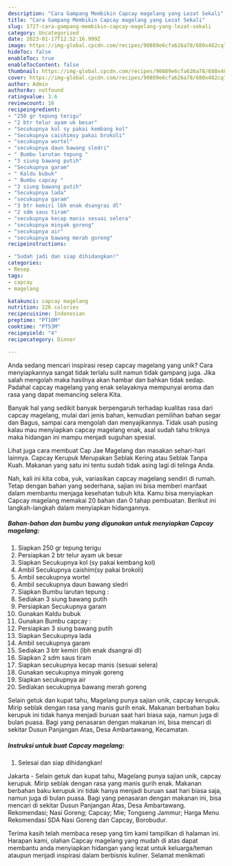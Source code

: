 ```yaml
---
description: "Cara Gampang Membikin Capcay magelang yang Lezat Sekali"
title: "Cara Gampang Membikin Capcay magelang yang Lezat Sekali"
slug: 1727-cara-gampang-membikin-capcay-magelang-yang-lezat-sekali
category: Uncategorized
date: 2023-01-17T12:52:16.999Z
image: https://img-global.cpcdn.com/recipes/90889e6cfa626a78/680x482cq70/capcay-magelang-foto-resep-utama.jpg
hideToc: false
enableToc: true
enableTocContent: false
thumbnail: https://img-global.cpcdn.com/recipes/90889e6cfa626a78/680x482cq70/capcay-magelang-foto-resep-utama.jpg
cover: https://img-global.cpcdn.com/recipes/90889e6cfa626a78/680x482cq70/capcay-magelang-foto-resep-utama.jpg
author: Admin
authorAv: notfound
ratingvalue: 3.6
reviewcount: 16
recipeingredient:
- "250 gr tepung terigu"
- "2 btr telur ayam uk besar"
- "Secukupnya kol sy pakai kembang kol"
- "Secukupnya caishimsy pakai brokoli"
- "secukupnya wortel"
- "secukupnya daun bawang sledri"
- " Bumbu larutan tepung "
- "3 siung bawang putih"
- "Secukupnya garam"
- " Kaldu bubuk"
- " Bumbu capcay "
- "3 siung bawang putih"
- "Secukupnya lada"
- "secukupnya garam"
- "3 btr kemiri lbh enak dsangrai dl"
- "2 sdm saus tiram"
- "secukupnya kecap manis sesuai selera"
- "secukupnya minyak goreng"
- "secukupnya air"
- "secukupnya bawang merah goreng"
recipeinstructions:

- "Sudah jadi dan siap dihidangkan!"
categories:
- Resep
tags:
- capcay
- magelang

katakunci: capcay magelang 
nutrition: 226 calories
recipecuisine: Indonesian
preptime: "PT10M"
cooktime: "PT53M"
recipeyield: "4"
recipecategory: Dinner

---
```





Anda sedang mencari inspirasi resep capcay magelang yang unik? Cara menyiapkannya sangat tidak terlalu sulit namun tidak gampang juga. Jika salah mengolah maka hasilnya akan hambar dan bahkan tidak sedap. Padahal capcay magelang yang enak selayaknya mempunyai aroma dan rasa yang dapat memancing selera Kita.





Banyak hal yang sedikit banyak berpengaruh terhadap kualitas rasa dari capcay magelang, mulai dari jenis bahan, kemudian pemilihan bahan segar dan Bagus, sampai cara mengolah dan menyajikannya. Tidak usah pusing kalau mau menyiapkan capcay magelang enak,      asal sudah tahu triknya maka hidangan ini mampu menjadi suguhan spesial.














Lihat juga cara membuat Cap Jae Magelang dan masakan sehari-hari lainnya. Capcay Kerupuk Merupakan Seblak Kering atau Seblak Tanpa Kuah. Makanan yang satu ini tentu sudah tidak asing lagi di telinga Anda.






Nah, kali ini kita coba, yuk, variasikan capcay magelang sendiri di rumah. Tetap dengan bahan yang sederhana, sajian ini bisa memberi manfaat dalam membantu menjaga kesehatan tubuh kita. Kamu bisa menyiapkan Capcay magelang memakai 20 bahan dan 0 tahap pembuatan. Berikut ini langkah-langkah dalam menyiapkan hidangannya.

<!--inarticleads1-->

##### Bahan-bahan dan bumbu yang digunakan untuk menyiapkan Capcay magelang:

1. Siapkan 250 gr tepung terigu
1. Persiapkan 2 btr telur ayam uk besar
1. Siapkan Secukupnya kol (sy pakai kembang kol)
1. Ambil Secukupnya caishim(sy pakai brokoli)
1. Ambil secukupnya wortel
1. Ambil secukupnya daun bawang sledri
1. Siapkan  Bumbu larutan tepung :
1. Sediakan 3 siung bawang putih
1. Persiapkan Secukupnya garam
1. Gunakan  Kaldu bubuk
1. Gunakan  Bumbu capcay :
1. Persiapkan 3 siung bawang putih
1. Siapkan Secukupnya lada
1. Ambil secukupnya garam
1. Sediakan 3 btr kemiri (lbh enak dsangrai dl)
1. Siapkan 2 sdm saus tiram
1. Siapkan secukupnya kecap manis (sesuai selera)
1. Gunakan secukupnya minyak goreng
1. Siapkan secukupnya air
1. Sediakan secukupnya bawang merah goreng


Selain getuk dan kupat tahu, Magelang punya sajian unik, capcay kerupuk. Mirip seblak dengan rasa yang manis gurih enak. Makanan berbahan baku kerupuk ini tidak hanya menjadi buruan saat hari biasa saja, namun juga di bulan puasa. Bagi yang penasaran dengan makanan ini, bisa mencari di sekitar Dusun Panjangan Atas, Desa Ambartawang, Kecamatan. 

<!--inarticleads2-->

##### Instruksi untuk buat Capcay magelang:


1. Selesai dan siap dihidangkan!

Jakarta - Selain getuk dan kupat tahu, Magelang punya sajian unik, capcay kerupuk. Mirip seblak dengan rasa yang manis gurih enak. Makanan berbahan baku kerupuk ini tidak hanya menjadi buruan saat hari biasa saja, namun juga di bulan puasa. Bagi yang penasaran dengan makanan ini, bisa mencari di sekitar Dusun Panjangan Atas, Desa Ambartawang. Rekomendasi; Nasi Goreng; Capcay; Mie; Tongseng Jammur; Harga Menu Rekomendasi SDA Nasi Goreng dan Capcay, Borobudur. 

Terima kasih telah membaca resep yang tim kami tampilkan di halaman ini. Harapan kami, olahan Capcay magelang yang mudah di atas dapat membantu anda menyiapkan hidangan yang lezat untuk keluarga/teman ataupun menjadi inspirasi dalam berbisnis kuliner. Selamat menikmati
